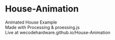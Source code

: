 # House-Animation
Animated House Example  
Made with Processing & proessing.js  
Live at wecodehardware.github.io/House-Animation  
